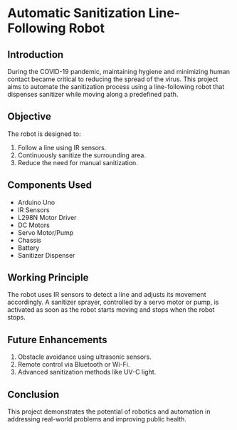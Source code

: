 # Automatic Sanitization Line-Following Robot

## Introduction
During the COVID-19 pandemic, maintaining hygiene and minimizing human contact became critical to reducing the spread of the virus. This project aims to automate the sanitization process using a line-following robot that dispenses sanitizer while moving along a predefined path.

## Objective
The robot is designed to:
1. Follow a line using IR sensors.
2. Continuously sanitize the surrounding area.
3. Reduce the need for manual sanitization.

## Components Used
- Arduino Uno
- IR Sensors
- L298N Motor Driver
- DC Motors
- Servo Motor/Pump
- Chassis
- Battery
- Sanitizer Dispenser

## Working Principle
The robot uses IR sensors to detect a line and adjusts its movement accordingly. A sanitizer sprayer, controlled by a servo motor or pump, is activated as soon as the robot starts moving and stops when the robot stops.

## Future Enhancements
1. Obstacle avoidance using ultrasonic sensors.
2. Remote control via Bluetooth or Wi-Fi.
3. Advanced sanitization methods like UV-C light.

## Conclusion
This project demonstrates the potential of robotics and automation in addressing real-world problems and improving public health.
